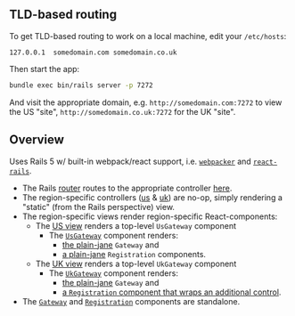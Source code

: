## TLD-based routing

To get TLD-based routing to work on a local machine, edit your `/etc/hosts`:

```
127.0.0.1  somedomain.com somedomain.co.uk
```

Then start the app:

```bash
bundle exec bin/rails server -p 7272
```

And visit the appropriate domain, e.g. `http://somedomain.com:7272` to view the US "site", `http://somedomain.co.uk:7272` for the UK "site".

## Overview

Uses Rails 5 w/ built-in webpack/react support, i.e. [`webpacker`](https://github.com/rails/webpacker) and [`react-rails`](https://github.com/reactjs/react-rails).

- The Rails [router](https://github.com/adamstrickland/sweet_tooth/blob/master/config/routes.rb) routes to the appropriate controller [here](https://github.com/adamstrickland/sweet_tooth/blob/master/config/routes.rb#L2-L3).
- The region-specific controllers ([us](https://github.com/adamstrickland/sweet_tooth/blob/master/app/controllers/us_controller.rb) & [uk](https://github.com/adamstrickland/sweet_tooth/blob/master/app/controllers/uk_controller.rb)) are no-op, simply rendering a "static" (from the Rails perspective) view.
- The region-specific views render region-specific React-components:
  - The [US view](https://github.com/adamstrickland/sweet_tooth/blob/master/app/views/us/index.html.erb) renders a top-level `UsGateway` component
    - The [`UsGateway`](https://github.com/adamstrickland/sweet_tooth/blob/master/app/javascript/components/UsGateway.js) component renders:
      - [the plain-jane](https://github.com/adamstrickland/sweet_tooth/blob/master/app/views/us/index.html.erb#L8) `Gateway` and 
      - [a plain-jane](https://github.com/adamstrickland/sweet_tooth/blob/master/app/javascript/components/UsGateway.js#L9) `Registration` components.
  - The [UK view](https://github.com/adamstrickland/sweet_tooth/blob/master/app/views/us/index.html.erb) renders a top-level `UkGateway` component
    - The [`UkGateway`](https://github.com/adamstrickland/sweet_tooth/blob/master/app/javascript/components/UkGateway.js) component renders:
      - [the plain-jane](https://github.com/adamstrickland/sweet_tooth/blob/master/app/javascript/components/UkGateway.js#L8) `Gateway` and 
      - [a `Registration` component that wraps an additional control](https://github.com/adamstrickland/sweet_tooth/blob/master/app/javascript/components/UkGateway.js#L9-L16).
- The [`Gateway`](https://github.com/adamstrickland/sweet_tooth/blob/master/app/javascript/components/Gateway.js) and [`Registration`](https://github.com/adamstrickland/sweet_tooth/blob/master/app/javascript/components/Registration.js) components are standalone.
